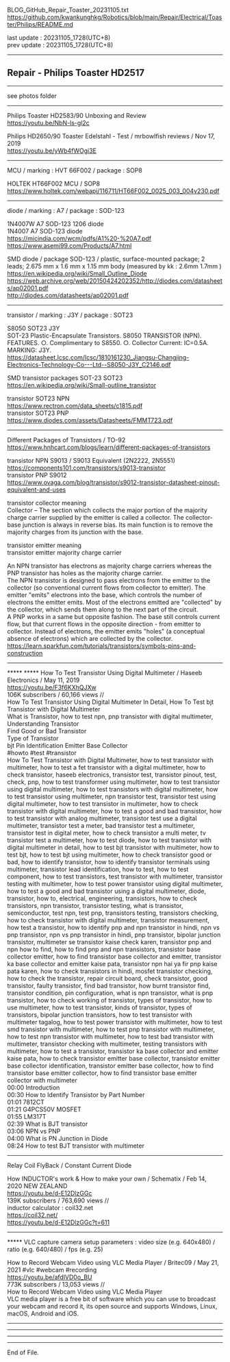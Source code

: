   
BLOG_GitHub_Repair_Toaster_20231105.txt  
  https://github.com/kwankunghkg/Robotics/blob/main/Repair/Electrical/Toaster/Philips/README.md  
  
last update : 20231105_1728(UTC+8)  
prev update : 20231105_1728(UTC+8)  
  
--------------------------------------------------  
  
## Repair - Philips Toaster HD2517  
  
--------------------------------------------------  
  
see photos folder  
  
  
--------------------------------------------------  
  
Philips Toaster HD2583/90 Unboxing and Review  
  https://youtu.be/NbN-ls-gl2c  
  
  
Philips HD2650/90 Toaster Edelstahl - Test / mrbowlfish reviews /  Nov 17, 2019  
  https://youtu.be/yWb4fWOgi3E  
  
  
--------------------------------------------------  
   
MCU / marking : HVT 66F002 / package : SOP8   
  
HOLTEK HT66F002 MCU / SOP8   
  https://www.holtek.com/webapi/116711/HT66F002_0025_003_004v230.pdf  
  
  
--------------------------------------------------  
  
diode / marking : A7 / package : SOD-123    
  
1N4007W A7 SOD-123 1206 diode  
1N4007 A7 SOD-123 diode  
  https://micindia.com/wcm/pdfs/A1%20-%20A7.pdf  
  https://www.asemi99.com/Products/A7.html  
  
  
SMD diode / package SOD-123 / plastic, surface-mounted package; 2 leads; 2.675 mm x 1.6 mm x 1.15 mm body (measured by kk : 2.6mm 1.7mm )  
  https://en.wikipedia.org/wiki/Small_Outline_Diode  
  https://web.archive.org/web/20150424202352/http://diodes.com/datasheets/ap02001.pdf  
  http://diodes.com/datasheets/ap02001.pdf  
  
  
--------------------------------------------------  
  
transistor / marking : J3Y / package : SOT23    
  
S8050 SOT23 J3Y   
	SOT-23 Plastic-Encapsulate Transistors. S8050 TRANSISTOR (NPN). FEATURES. ○. Complimentary to S8550. ○. Collector Current: IC=0.5A. MARKING: J3Y.   
  https://datasheet.lcsc.com/lcsc/1810161230_Jiangsu-Changjing-Electronics-Technology-Co---Ltd--S8050-J3Y_C2146.pdf  
  
SMD transistor packages SOT-23 SOT23  
  https://en.wikipedia.org/wiki/Small-outline_transistor  
    
transistor SOT23 NPN  
  https://www.rectron.com/data_sheets/c1815.pdf  
transistor SOT23 PNP  
  https://www.diodes.com/assets/Datasheets/FMMT723.pdf  
  
  
--------------------------------------------------  
  
Different Packages of Transistors / TO-92  
  https://www.hnhcart.com/blogs/learn/different-packages-of-transistors  
  
transistor NPN S9013 / S9013 Equivalent (2N2222, 2N5551)  
  https://components101.com/transistors/s9013-transistor  
transistor PNP S9012  
  https://www.ovaga.com/blog/transistor/s9012-transistor-datasheet-pinout-equivalent-and-uses  
  
transistor collector meaning  
Collector – The section which collects the major portion of the majority charge carrier supplied by the emitter is called a collector. The collector-base junction is always in reverse bias. Its main function is to remove the majority charges from its junction with the base.  
  
transistor emitter meaning  
transistor emitter majority charge carrier  
  
An NPN transistor has electrons as majority charge carriers whereas the PNP transistor has holes as the majority charge carrier.  
The NPN transistor is designed to pass electrons from the emitter to the collector (so conventional current flows from collector to emitter). The emitter "emits" electrons into the base, which controls the number of electrons the emitter emits. Most of the electrons emitted are "collected" by the collector, which sends them along to the next part of the circuit.  
A PNP works in a same but opposite fashion. The base still controls current flow, but that current flows in the opposite direction - from emitter to collector. Instead of electrons, the emitter emits "holes" (a conceptual absence of electrons) which are collected by the collector.  
  https://learn.sparkfun.com/tutorials/transistors/symbols-pins-and-construction  
  
  
--------------------------------------------------  
  
***** ***** How To Test Transistor Using Digital Multimeter / Haseeb Electronics / May 11, 2019   
https://youtu.be/F3f6KXhQJXw  
106K subscribers / 60,166 views  //   
	How To Test Transistor Using Digital Multimeter In Detail, How To Test bjt Transistor with Digital Multimeter  
	What is Transistor, how to test npn, pnp transistor with digital multimeter,   
	Understanding Transistor  
	Find Good or Bad Transistor  
	Type of Transistor  
	bjt Pin Identification Emitter Base Collector  
	#howto #test #transistor   
	How To Test Transistor with Digital Multimeter, how to test transistor with multimeter,  how to test a fet transistor with a digital multimeter, how to check transistor, haseeb electronics, transistor test, transistor pinout, test, check, pnp, how to test transformer using multimeter, how to test transistor using digital multimeter, how to test transistors with digital multimeter, how to test transistor using multimeter, npn transistor test, transistor test using digital multimeter, how to test transistor in multimeter, how to check transistor with digital multimeter, how to test a good and bad transistor, how to test transistor with analog multimeter, transistor test use a digital multimeter, transistor test a meter, bad transistor test a multimeter, transistor test in digital meter, how to check transistor a multi meter, tv transistor test a multimeter, how to test diode, how to test transistor with digital multimeter in detail, how to test bjt transistor with multimeter, how to test bjt, how to test bjt using multimeter, how to check transistor good or bad, how to identify transistor, how to identify transistor terminals using multimeter, transistor lead identification, how to test, how to test component, how to test transistors, test transistor with multimeter, transistor testing with multimeter, how to test power transistor using digital multimeter, how to test a good and bad transistor using a digital multimeter, diode, transistor, how to, electrical, engineering, transistors, how to check transistors, npn transistor, transistor testing, what is transistor, semiconductor, test npn, test pnp, transistors testing, transistors checking, how to check transistor with digital multimeter, transistor measurement, how test a transistor, how to identify pnp and npn transistor in hindi, npn vs pnp transistor, npn vs pnp transistor in hindi, pnp transistor, bipolar junction transistor, multimeter se transistor kaise check karen, transistor pnp and npn how to find, how to find pnp and npn transistors, transistor base collector emitter, how to find transistor base collector and emitter, transistor ka base collector and emitter kaise pata, transistor npn hai ya fir pnp kaise pata karen, how to check transistors in hindi, mosfet transistor checking, how to check the transistor, repair circuit board, check transistor, good transistor, faulty transistor, find bad transistor, how burnt transistor find, transistor condition, pin configuration, what is npn transistor, what is pnp transistor, how to check working of transistor, types of transistor, how to use multimeter, how to test transistor, kinds of transistor, types of transistors, bipolar junction transistors, how to test transistor with multimeter tagalog, how to test power transistor with multimeter, how to test smd transistor with multimeter, how to test pnp transistor with multimeter, how to test npn transistor with multimeter, how to test bad transistor with multimeter, transistor checking with multimeter, testing transistors with multimeter, how to test a transistor,  transistor ka base collector and emitter kaise pata,  how to check transistor emitter base collector,  transistor emitter base collector identification,  transistor emitter base collector,  how to find transistor base emitter collector,  how to find transistor base emitter collector with multimeter  
	00:00 Introduction  
	00:30 How to Identify Transistor by Part Number    
	01:01 7812CT  
	01:21 G4PCS50V MOSFET  
	01:55 LM317T  
	02:39 What is BJT transistor  
	03:06 NPN vs PNP  
	04:00 What is PN Junction in Diode   
	08:24 How to test BJT transistor with multimeter  
  
  
--------------------------------------------------  
  
Relay Coil FlyBack / Constant Current Diode  
  
How INDUCTOR's work & How to make your own / Schematix /  Feb 14, 2020  NEW ZEALAND  
  https://youtu.be/d-E12DlzGGc  
  139K subscribers / 763,690 views  //   
inductor calculator : coil32.net    
  https://coil32.net/  
  https://youtu.be/d-E12DlzGGc?t=611  
  
  
  
----   
  
***** VLC capture camera setup parameters : video size (e.g. 640x480) / ratio (e.g. 640/480) / fps (e.g. 25)    
  
How to Record Webcam Video using VLC Media Player / Britec09 /  May 21, 2021  #vlc #webcam #recording  
https://youtu.be/afdlVD0o_BU  
  773K subscribers / 13,053 views  //   
	How to Record Webcam Video using VLC Media Player  
	VLC media player is a free bit of software which you can use to broadcast your webcam and record it, its open source and supports Windows, Linux, macOS, Android and iOS.  
  
  
  
  
  
----  
  
  
  
----  
  
  
  
----  
  
  
  
----  
End of File.  
